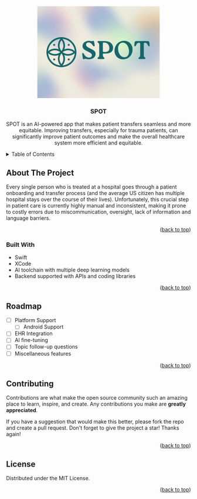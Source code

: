 <a name="readme-top"></a>


<br />
<div align="center">
  <a href="https://github.com/viniscool/spot">
    <img src="icon.png" alt="Logo" height="250">
  </a>

<h3 align="center">SPOT</h3>

  <p align="center">
    SPOT is an AI-powered app that makes patient transfers seamless and more equitable. Improving transfers, especially for trauma patients, can significantly improve patient outcomes and make the overall healthcare system more efficient and equitable.
  </p>
</div>



<!-- TABLE OF CONTENTS -->
<details>
  <summary>Table of Contents</summary>
  <ol>
    <li>
      <a href="#about-the-project">About The Project</a>
      <ul>
        <li><a href="#built-with">Built With</a></li>
      </ul>
    </li>
    <li><a href="#roadmap">Roadmap</a></li>
    <li><a href="#contributing">Contributing</a></li>
    <li><a href="#license">License</a></li>
  </ol>
</details>



<!-- ABOUT THE PROJECT -->
## About The Project

Every single person who is treated at a hospital goes through a patient onboarding and transfer process (and the average US citizen has multiple hospital stays over the course of their lives). Unfortunately, this crucial step in patient care is currently highly manual and inconsistent, making it prone to costly errors due to miscommunication, oversight, lack of information and language barriers.

<p align="right">(<a href="#readme-top">back to top</a>)</p>



### Built With

* Swift
* XCode
* AI toolchain with multiple deep learning models
* Backend supported with APIs and coding libraries

<p align="right">(<a href="#readme-top">back to top</a>)</p>



<!-- ROADMAP -->
## Roadmap

- [ ] Platform Support
    - [ ] Android Support
- [ ] EHR Integration
- [ ] AI fine-tuning
- [ ] Topic follow-up questions
- [ ] Miscellaneous features

<p align="right">(<a href="#readme-top">back to top</a>)</p>



<!-- CONTRIBUTING -->
## Contributing

Contributions are what make the open source community such an amazing place to learn, inspire, and create. Any contributions you make are **greatly appreciated**.

If you have a suggestion that would make this better, please fork the repo and create a pull request.
Don't forget to give the project a star! Thanks again!

<p align="right">(<a href="#readme-top">back to top</a>)</p>



<!-- LICENSE -->
## License

Distributed under the MIT License.

<p align="right">(<a href="#readme-top">back to top</a>)</p>

